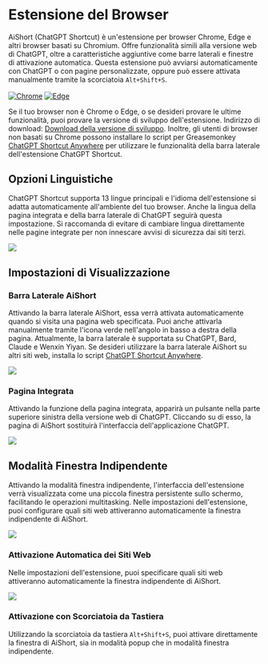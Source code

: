 # Estensione del Browser

AiShort (ChatGPT Shortcut) è un'estensione per browser Chrome, Edge e altri browser basati su Chromium. Offre funzionalità simili alla versione web di ChatGPT, oltre a caratteristiche aggiuntive come barre laterali e finestre di attivazione automatica. Questa estensione può avviarsi automaticamente con ChatGPT o con pagine personalizzate, oppure può essere attivata manualmente tramite la scorciatoia `Alt+Shift+S`.

<a href="https://chrome.google.com/webstore/detail/chatgpt-shortcut/blcgeoojgdpodnmnhfpohphdhfncblnj">
  <img src="https://img.newzone.top/2023-06-05-12-28-49.png?imageMogr2/format/webp"  alt="Chrome" valign="middle" /></a>

<a href="https://microsoftedge.microsoft.com/addons/detail/chatgpt-shortcut/hnggpalhfjmdhhmgfjpmhlfilnbmjoin">
  <img src="https://img.newzone.top/2023-06-05-12-26-20.png?imageMogr2/format/webp" alt="Edge" valign="middle" /></a>

Se il tuo browser non è Chrome o Edge, o se desideri provare le ultime funzionalità, puoi provare la versione di sviluppo dell'estensione. Indirizzo di download: [Download della versione di sviluppo](https://github.com/rockbenben/ChatGPT-Shortcut/releases). Inoltre, gli utenti di browser non basati su Chrome possono installare lo script per Greasemonkey [ChatGPT Shortcut Anywhere](https://greasyfork.org/scripts/482907-chatgpt-shortcut-anywhere) per utilizzare le funzionalità della barra laterale dell'estensione ChatGPT Shortcut.

## Opzioni Linguistiche

ChatGPT Shortcut supporta 13 lingue principali e l'idioma dell'estensione si adatta automaticamente all'ambiente del tuo browser. Anche la lingua della pagina integrata e della barra laterale di ChatGPT seguirà questa impostazione. Si raccomanda di evitare di cambiare lingua direttamente nelle pagine integrate per non innescare avvisi di sicurezza dai siti terzi.

![](https://img.newzone.top/2023-12-23-12-04-29.png?imageMogr2/format/webp)

## Impostazioni di Visualizzazione

### Barra Laterale AiShort

Attivando la barra laterale AiShort, essa verrà attivata automaticamente quando si visita una pagina web specificata. Puoi anche attivarla manualmente tramite l'icona verde nell'angolo in basso a destra della pagina. Attualmente, la barra laterale è supportata su ChatGPT, Bard, Claude e Wenxin Yiyan. Se desideri utilizzare la barra laterale AiShort su altri siti web, installa lo script [ChatGPT Shortcut Anywhere](https://greasyfork.org/scripts/482907-chatgpt-shortcut-anywhere).

![](https://img.newzone.top/2023-12-23-04-16-15.gif?imageMogr2/format/webp)

### Pagina Integrata

Attivando la funzione della pagina integrata, apparirà un pulsante nella parte superiore sinistra della versione web di ChatGPT. Cliccando su di esso, la pagina di AiShort sostituirà l'interfaccia dell'applicazione ChatGPT.

![](https://img.newzone.top/ai/2023-12-22-19-40-15.png?imageMogr2/format/webp)

## Modalità Finestra Indipendente

Attivando la modalità finestra indipendente, l'interfaccia dell'estensione verrà visualizzata come una piccola finestra persistente sullo schermo, facilitando le operazioni multitasking. Nelle impostazioni dell'estensione, puoi configurare quali siti web attiveranno automaticamente la finestra indipendente di AiShort.

![](https://img.newzone.top/2023-12-23-12-07-09.png?imageMogr2/format/webp)

### Attivazione Automatica dei Siti Web

Nelle impostazioni dell'estensione, puoi specificare quali siti web attiveranno automaticamente la finestra indipendente di AiShort.

![](https://img.newzone.top/2023-12-23-12-09-51.png?imageMogr2/format/webp)

### Attivazione con Scorciatoia da Tastiera

Utilizzando la scorciatoia da tastiera `Alt+Shift+S`, puoi attivare direttamente la finestra di AiShort, sia in modalità popup che in modalità finestra indipendente.
